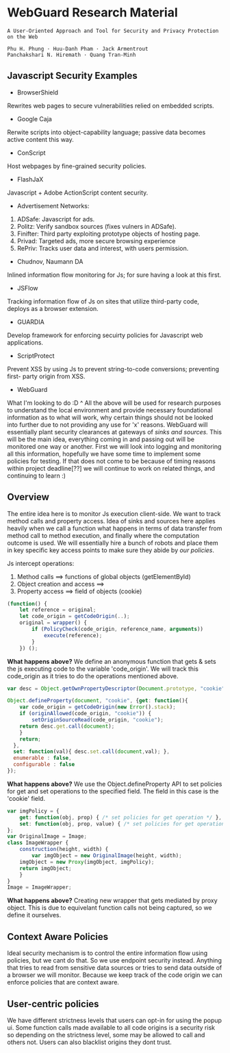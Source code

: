 # WebGuard Research Material

```
A User‑Oriented Approach and Tool for Security and Privacy Protection 
on the Web

Phu H. Phung · Huu‑Danh Pham · Jack Armentrout 
Panchakshari N. Hiremath · Quang Tran‑Minh
```

## Javascript Security Examples

* BrowserShield

Rewrites web pages to secure vulnerabilities relied on embedded scripts.

* Google Caja

Rerwite scripts into object-capability language; passive data becomes active
content this way.

* ConScript

Host webpages by fine-grained security policies.

* FlashJaX

Javascript + Adobe ActionScript content security.

* Advertisement Networks:
1. ADSafe: Javascript for ads.
1. Politz: Verify sandbox sources (fixes vulners in ADSafe).
1. Finifter: Third party exploiting prototype objects of hosting page.
1. Privad: Targeted ads, more secure browsing experience
1. RePriv: Tracks user data and interest, with users permission.

* Chudnov, Naumann DA

Inlined information flow monitoring for Js; for sure having a look at this
first.

* JSFlow

Tracking information flow of Js on sites that utilize third-party code, deploys
as a browser extension. 

* GUARDIA

Develop framework for enforcing secuirty policies for Javascript web
applications.

* ScriptProtect

Prevent XSS by using Js to prevent string-to-code conversions; preventing first-
party origin from XSS.

* WebGuard

What I'm looking to do :D ^ All the above will be used for research purposes to
understand the local environment and provide necessary foundational information
as to what will work, why certain things should not be looked into further due
to not providing any use for 'x' reasons. WebGuard will essentially plant
security clearances at gateways of *sinks and sources.* This will be the main
idea, everything coming in and passing out will be monitored one way or another.
First we will look into logging and monitoring all this information, hopefully
we have some time to implement some policies for testing. If that does not come
to be because of timing reasons within project deadline[??] we will continue to
work on related things, and continuing to learn :)

## Overview

The entire idea here is to monitor Js execution client-side. We want to track
method calls and property access. Idea of sinks and sources here applies heavily
when we call a function what happens in terms of data transfer from method call
to method execution, and finally where the computation outcome is used. We will
essentially hire a bunch of robots and place them in key specific key access
points to make sure they abide by *our policies*.

Js intercept operations:
1. Method calls			==> functions of global objects (getElementById)
1. Object creation and access	==> 
1. Property access		==> field of objects (cookie)

```Javascript
(function() {
	let reference = original;
	let code_origin = getCodeOrigin(..);
	original = wrapper() {
		if (PolicyCheck(code_origin, reference_name, arguments))
			execute(reference);
		}
	}) ();
```

**What happens above?** We define an anonymous function that gets & sets the js
executing code to the variable 'code\_origin'. We will track this code\_origin
as it tries to do the operations mentioned above.

```Javascript
var desc = Object.getOwnPropertyDescriptor(Document.prototype, "cookie");

Object.defineProperty(document, "cookie", {get: function(){
    var code_origin = getCodeOrigin(new Error().stack);
    if (originAllowed(code_origin, "cookie")) {
        setOriginSourceRead(code_origin, "cookie");
	return desc.get.call(document);
    }
    return;
  },
  set: function(val){ desc.set.call(document,val); },
  enumerable : false,
  configurable : false
});
```

**What happens above?** We use the Object.defineProperty API to set policies for
get and set operations to the specified field. The field in this case is the
'cookie' field. 

```Javascript
var imgPolicy = {
    get: function(obj, prop) { /* set policies for get operation */ },
    set: function(obj, prop, value) { /* set policies for get operation */ }
};
var OriginalImage = Image;
class ImageWrapper {
    construction(height, width) {
        var imgObject = new OriginalImage(height, width);
	imgObject = new Proxy(imgObject, imgPolicy);
	return imgObject;
    }
}
Image = ImageWrapper;
```

**What happens above?** Creating new wrapper that gets mediated by proxy object.
This is due to equivelant function calls not being captured, so we define it 
ourselves.

## Context Aware Policies

Ideal security mechanism is to control the entire information flow using 
policies, but we cant do that. So we use endpoint security instead. Anything
that tries to read from sensitive data sources or tries to send data outside of
a browser we will monitor. Because we keep track of the code origin we can
enforce policies that are context aware.

## User-centric policies

We have different strictness levels that users can opt-in for using the popup
ui. Some function calls made available to all code origins is a security risk 
so depending on the strictness level, some may be allowed to call and others not.
Users can also blacklist origins they dont trust.
